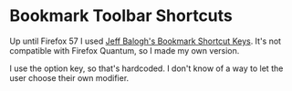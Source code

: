 # Bookmark Toolbar Shortcuts

Up until Firefox 57 I used [Jeff Balogh's Bookmark Shortcut Keys](https://addons.mozilla.org/en-US/firefox/addon/bookmark-shortcut-keys/). It's not compatible with Firefox Quantum, so I made my own version.

I use the option key, so that's hardcoded. I don't know of a way to let the user choose their own modifier.
